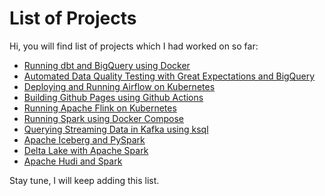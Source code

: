 # List of Projects

Hi, you will find list of projects which I had worked on so far:

- [Running dbt and BigQuery using Docker](dbt-bq.md)
- [Automated Data Quality Testing with Great Expectations and BigQuery](great-expectations-bq.md)
- [Deploying and Running Airflow on Kubernetes](airflow-k8s.md)
- [Building Github Pages using Github Actions](gh-pages-gh-actions.md)
- [Running Apache Flink on Kubernetes](flink-k8s.md)
- [Running Spark using Docker Compose](spark-docker.md)
- [Querying Streaming Data in Kafka using ksql](kafka-ksql.md)
- [Apache Iceberg and PySpark](spark-iceberg.md)
- [Delta Lake with Apache Spark](delta-spark.md)
- [Apache Hudi and Spark](spark-hudi.md)

Stay tune, I will keep adding this list.
